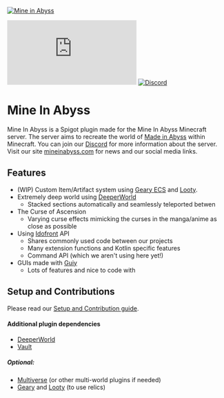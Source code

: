 [![Mine in Abyss](https://user-images.githubusercontent.com/16233018/75004708-02cc4800-543a-11ea-8bb3-a9184d9311a0.png)](https://mineinabyss.com)

[![Maven](https://badgen.net/maven/v/metadata-url/repo.mineinabyss.com/releases/com/mineinabyss/mineinabyss/maven-metadata.xml)](https://repo.mineinabyss.com/releases/com/mineinabyss/mineinabyss)
[![Discord](https://badgen.net/discord/members/QXPCk2y)](https://discord.gg/QXPCk2y)

# Mine In Abyss

Mine In Abyss is a Spigot plugin made for the Mine In Abyss Minecraft server.
The server aims to recreate the world of [Made in Abyss](https://en.wikipedia.org/wiki/Made_in_Abyss) within Minecraft.
You can join our [Discord](https://discord.gg/qWAMBSK) for more information about the server. Visit our site [mineinabyss.com](https://mineinabyss.com) for news and our social media links.

## Features
* (WIP) Custom Item/Artifact system using [Geary ECS](https://github.com/MineInAbyss/Geary) and [Looty](https://github.com/MineInAbyss/Looty).
* Extremely deep world using [DeeperWorld](https://github.com/MineInAbyss/DeeperWorld)
    * Stacked sections automatically and seamlessly teleported betwen
* The Curse of Ascension
    * Varying curse effects mimicking the curses in the manga/anime as close as possible
* Using [Idofront](https://github.com/MineInAbyss/Idofront) API
   * Shares commonly used code between our projects
   * Many extension functions and Kotlin specific features
   * Command API (which we aren't using here yet!)
* GUIs made with [Guiy](https://github.com/MineInAbyss/guiy)
   * Lots of features and nice to code with

## Setup and Contributions

Please read our [Setup and Contribution guide](https://github.com/MineInAbyss/MineInAbyss/wiki/Setup-and-Contribution-Guide).

#### Additional plugin dependencies
- [DeeperWorld](https://github.com/MineInAbyss/DeeperWorld)
- [Vault](https://www.spigotmc.org/resources/vault.34315/)

##### Optional:
- [Multiverse](https://www.spigotmc.org/resources/multiverse-core.390/) (or other multi-world plugins if needed)
- [Geary](https://github.com/MineInAbyss/Geary) and [Looty](https://github.com/MineInAbyss/Looty) (to use relics)
